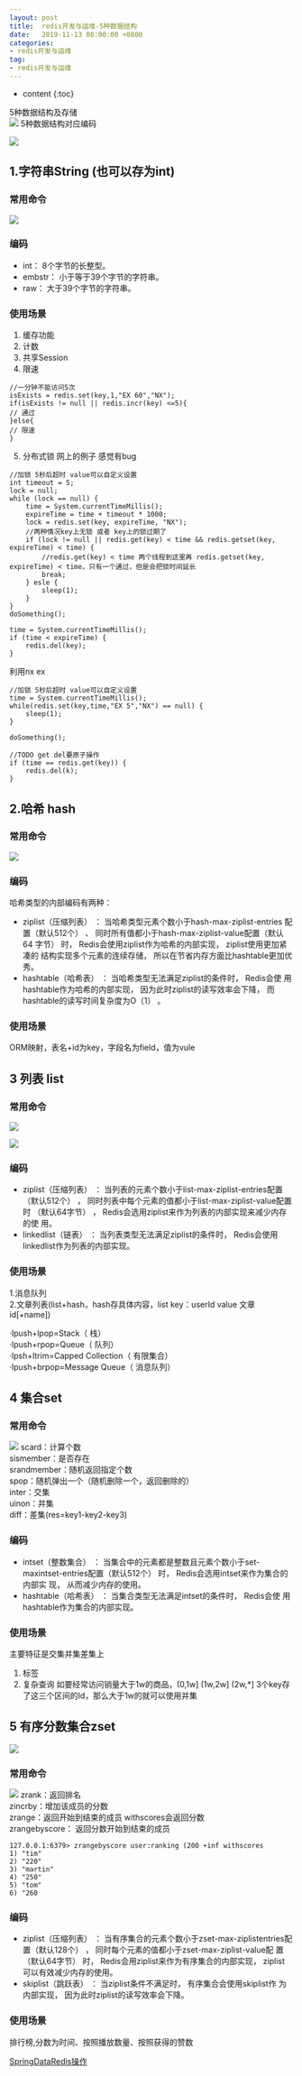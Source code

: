 ```yaml
---
layout: post
title:  redis开发与运维-5种数据结构
date:   2019-11-13 08:00:00 +0800
categories: 
- redis开发与运维
tag: 
- redis开发与运维
---
```


* content
{:toc}

5种数据结构及存储   
![](/styles/images/other/redis/redis1.png)
5种数据结构对应编码   

![](/styles/images/other/redis/redis2.png)
## 1.字符串String (也可以存为int)

### 常用命令   

![](/styles/images/other/redis/redis3.png)

### 编码

* int： 8个字节的长整型。
* embstr： 小于等于39个字节的字符串。
* raw： 大于39个字节的字符串。

### 使用场景

1. 缓存功能
2. 计数
3. 共享Session
4. 限速
```
//一分钟不能访问5次
isExists = redis.set(key,1,"EX 60","NX");
if(isExists != null || redis.incr(key) <=5){
// 通过
}else{
// 限速
}
```
5. 分布式锁
网上的例子 感觉有bug

```
//加锁 5秒后超时 value可以自定义设置
int timeout = 5;
lock = null;
while (lock == null) {
    time = System.currentTimeMillis();
    expireTime = time + timeout * 1000;
    lock = redis.set(key, expireTime, "NX");
    //两种情况key上无锁 或者 key上的锁过期了
    if (lock != null || redis.get(key) < time && redis.getset(key, expireTime) < time) {
        //redis.get(key) < time 两个线程到这里再 redis.getset(key, expireTime) < time，只有一个通过，但是会把锁时间延长
        break;
    } esle {
        sleep(1);
    }   
}
doSomething();

time = System.currentTimeMillis();
if (time < expireTime) {
    redis.del(key);
}

```

利用nx ex
```
//加锁 5秒后超时 value可以自定义设置
time = System.currentTimeMillis();
while(redis.set(key,time,"EX 5","NX") == null) {
    sleep(1);
}

doSomething();

//TODO get del要原子操作
if (time == redis.get(key)) {
    redis.del(k);
}
```


## 2.哈希 hash

### 常用命令   

![](/styles/images/other/redis/redis4.png)

### 编码

哈希类型的内部编码有两种：
* ziplist（压缩列表） ： 当哈希类型元素个数小于hash-max-ziplist-entries
配置（默认512个） 、 同时所有值都小于hash-max-ziplist-value配置（默认64
字节） 时， Redis会使用ziplist作为哈希的内部实现， ziplist使用更加紧凑的
结构实现多个元素的连续存储， 所以在节省内存方面比hashtable更加优秀。
* hashtable（哈希表） ： 当哈希类型无法满足ziplist的条件时， Redis会使
用hashtable作为哈希的内部实现， 因为此时ziplist的读写效率会下降， 而
hashtable的读写时间复杂度为O（1） 。

### 使用场景

ORM映射，表名+id为key，字段名为field，值为vule


## 3 列表 list

### 常用命令   

![](/styles/images/other/redis/redis5.png)

![](/styles/images/other/redis/redis6.png)

### 编码

* ziplist（压缩列表） ： 当列表的元素个数小于list-max-ziplist-entries配置
（默认512个） ， 同时列表中每个元素的值都小于list-max-ziplist-value配置时
（默认64字节） ， Redis会选用ziplist来作为列表的内部实现来减少内存的使
用。
* linkedlist（链表） ： 当列表类型无法满足ziplist的条件时， Redis会使用
linkedlist作为列表的内部实现。

### 使用场景
1.消息队列   
2.文章列表(list+hash，hash存具体内容，list key：userId value 文章id[+name])   

·lpush+lpop=Stack（ 栈）   
·lpush+rpop=Queue（ 队列）   
·lpsh+ltrim=Capped Collection（ 有限集合）   
·lpush+brpop=Message Queue（ 消息队列）   


## 4 集合set

### 常用命令   
![](/styles/images/other/redis/redis7.png)
scard：计算个数   
sismember：是否存在   
srandmember：随机返回指定个数   
spop：随机弹出一个（随机删除一个，返回删除的）   
inter：交集      
uinon：并集       
diff：差集(res=key1-key2-key3)      

### 编码

* intset（整数集合） ： 当集合中的元素都是整数且元素个数小于set-maxintset-entries配置（默认512个） 时， Redis会选用intset来作为集合的内部实
现， 从而减少内存的使用。
* hashtable（哈希表） ： 当集合类型无法满足intset的条件时， Redis会使
用hashtable作为集合的内部实现。

### 使用场景
主要特征是交集并集差集上
1. 标签
2. 复杂查询
如要经常访问销量大于1w的商品，(0,1w] (1w,2w] (2w,*] 3个key存了这三个区间的Id，那么大于1w的就可以使用并集

## 5 有序分数集合zset
![](/styles/images/other/redis/redis9.png)

### 常用命令   
![](/styles/images/other/redis/redis8.png)
zrank：返回排名   
zincrby：增加该成员的分数   
zrange：返回开始到结束的成员 withscores会返回分数   
zrangebyscore： 返回分数开始到结束的成员   
```
127.0.0.1:6379> zrangebyscore user:ranking (200 +inf withscores
1) "tim"
2) "220"
3) "martin"
4) "250"
5) "tom"
6) "260
``` 

### 编码

* ziplist（压缩列表） ： 当有序集合的元素个数小于zset-max-ziplistentries配置（默认128个） ， 同时每个元素的值都小于zset-max-ziplist-value配
置（默认64字节） 时， Redis会用ziplist来作为有序集合的内部实现， ziplist
可以有效减少内存的使用。
* skiplist（跳跃表） ： 当ziplist条件不满足时， 有序集合会使用skiplist作
为内部实现， 因为此时ziplist的读写效率会下降。

### 使用场景

排行榜,分数为时间、按照播放数量、按照获得的赞数


[SpringDataRedis操作](https://cloud.tencent.com/developer/article/1349738)
